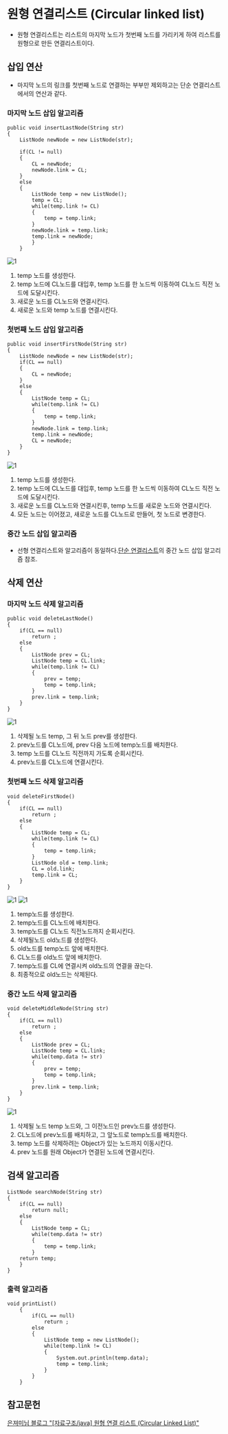 # 원형 연결리스트 (Circular linked list)
* 원형 연결리스트는 리스트의 마지막 노드가 첫번째 노드를 가리키게 하여 리스트를 원형으로 만든 연결리스트이다.
## 삽입 연산
* 마지막 노드의 링크를 첫번째 노드로 연결하는 부부만 제외하고는 단순 연결리스트에서의 연산과 같다.
### 마지막 노드 삽입 알고리즘
```
public void insertLastNode(String str)
{
	ListNode newNode = new ListNode(str);
	
	if(CL != null)
	{
		CL = newNode;		 
		newNode.link = CL;	
	}
	else
	{
		ListNode temp = new ListNode();
		temp = CL;
		while(temp.link != CL)
		{
			temp = temp.link;	 
		}
		newNode.link = temp.link;		
		temp.link = newNode;		
		}
	}
```
![1](https://github.com/97Fekim/TIL/blob/master/image/%EC%9B%90%ED%98%95%EB%A6%AC%EC%8A%A4%ED%8A%B8%20%EB%81%9D%EB%85%B8%EB%93%9C%20%EC%82%BD%EC%9E%85.PNG?raw=true)
1. temp 노드를 생성한다.
2. temp 노드에 CL노드를 대입후, temp 노드를 한 노드씩 이동하여 CL노드 직전 노드에 도달시킨다.
3. 새로운 노드를 CL노드와 연결시킨다.
4. 새로운 노드와 temp 노드를 연결시킨다.

### 첫번째 노드 삽입 알고리즘
```
public void insertFirstNode(String str)
{
	ListNode newNode = new ListNode(str);
	if(CL == null)
	{	
		CL = newNode;
	}
	else
	{
		ListNode temp = CL;
		while(temp.link != CL)
		{
			temp = temp.link;
		}
		newNode.link = temp.link;
		temp.link = newNode;
		CL = newNode;
	}
}
```
![1](https://github.com/97Fekim/TIL/blob/master/image/%EC%9B%90%EB%A0%B9%EB%A6%AC%EC%8A%A4%ED%8A%B8%20%EC%B2%AB%EB%85%B8%EB%93%9C%20%EC%82%BD%EC%9E%85.PNG?raw=true)
1. temp 노드를 생성한다.
2. temp 노드에 CL노드를 대입후, temp 노드를 한 노드씩 이동하여 CL노드 직전 노드에 도달시킨다.
3. 새로운 노드를 CL노드와 연결시킨후, temp 노드를 새로운 노드와 연결시킨다.
4. 모든 노드는 이어졌고, 새로운 노드를 CL노드로 만들어, 첫 노드로 변경한다.
### 중간 노드 삽입 알고리즘 
* 선형 연결리스트와 알고리즘이 동일하다.[단순 연결리스트](https://github.com/97Fekim/TIL/blob/master/Data%20Structure/1.%20Linked%20list.md)의 중간 노드 삽입 알고리즘 참조.
## 삭제 연산
### 마지막 노드 삭제 알고리즘
```
public void deleteLastNode()
{
	if(CL == null)
		return ;
	else
	{
		ListNode prev = CL;
		ListNode temp = CL.link;
		while(temp.link != CL)
		{
			prev = temp;
			temp = temp.link;
		}
		prev.link = temp.link;
	}
}
```
![1](https://github.com/97Fekim/TIL/blob/master/image/%EC%9B%90%ED%98%95%EB%A6%AC%EC%8A%A4%ED%8A%B8%20%EB%A7%88%EC%A7%80%EB%A7%89%EB%85%B8%EB%93%9C%20%EC%82%AD%EC%A0%9C.PNG?raw=true)
1) 삭제될 노드 temp, 그 뒤 노드 prev를 생성한다.
2) prev노드를 CL노드에, prev 다음 노드에 temp노드를 배치한다.
3) temp 노드를 CL노드 직전까지 가도록 순회시킨다.
4) prev노드를 CL노드에 연결시킨다.

### 첫번째 노드 삭제 알고리즘
```
void deleteFirstNode()
{
	if(CL == null)
		return ;
	else
	{
		ListNode temp = CL;
		while(temp.link != CL)
		{
			temp = temp.link;
		}
		ListNode old = temp.link;
		CL = old.link;
		temp.link = CL;
	}			
}
```
![1](https://github.com/97Fekim/TIL/blob/master/image/%EC%9B%90%ED%98%95%EB%A6%AC%EC%8A%A4%ED%8A%B8%20%EC%B2%AB%EB%B2%88%EC%A7%B8%20%EB%85%B8%EB%93%9C%20%EC%82%AD%EC%A0%9C1.PNG?raw=true)
![1](https://github.com/97Fekim/TIL/blob/master/image/%EC%9B%90%ED%98%95%EB%A6%AC%EC%8A%A4%ED%8A%B8%20%EC%B2%AB%EB%B2%88%EC%A7%B8%EB%85%B8%EB%93%9C%20%EC%82%AD%EC%A0%9C2.PNG?raw=true)

1) temp노드를 생성한다.
2) temp노드를 CL노드에 배치한다.
3) temp노드를 CL노드 직전노드까지 순회시킨다.
4) 삭제될노드 old노드를 생성한다.
5) old노드를 temp노드 앞에 배치한다.
6) CL노드를 old노드 앞에 배치한다.
7) temp노드를 CL에 연결시켜 old노드의 연결을 끊는다. 
8) 최종적으로 old노드는 삭제된다.

### 중간 노드 삭제 알고리즘
```
void deleteMiddleNode(String str)
{
	if(CL == null)
		return ;
	else
	{
		ListNode prev = CL;
		ListNode temp = CL.link;
		while(temp.data != str)
		{
			prev = temp;
			temp = temp.link;
		}
		prev.link = temp.link;	
	}
}
```
![1](https://github.com/97Fekim/TIL/blob/master/image/%EC%9B%90%ED%98%95%EB%A6%AC%EC%8A%A4%ED%8A%B8%20%EC%A4%91%EA%B0%84%EB%85%B8%EB%93%9C%20%EC%82%AD%EC%A0%9C.PNG?raw=true)
1) 삭제될 노드 temp 노드와, 그 이전노드인 prev노드를 생성한다.
2) CL노드에 prev노드를 배치하고, 그 앞노드로 temp노드를 배치한다.
3) temp 노드를 삭제하려는 Object가 있는 노드까지 이동시킨다.
4) prev 노드를 원래 Object가 연결된 노드에 연결시킨다.

## 검색 알고리즘
```
ListNode searchNode(String str)
{
	if(CL == null)
		return null;
	else
	{
		ListNode temp = CL;
		while(temp.data != str)
		{	
			temp = temp.link;
		}
	return temp;
	}
}
```

### 출력 알고리즘
```
void printList()
	{
		if(CL == null)
			return ;
		else
		{
			ListNode temp = new ListNode();
			while(temp.link != CL)
			{
				System.out.println(temp.data);
				temp = temp.link;
			}
		}
	}
```
## 참고문헌
[은져미님 블로그 "[자료구조/java] 원형 연결 리스트 (Circular Linked List)"](https://songeunjung92.tistory.com/14)